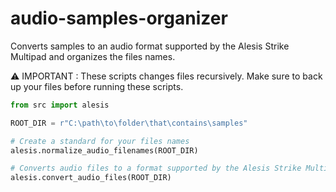 # audio-samples-organizer

Converts samples to an audio format supported by the Alesis Strike Multipad and organizes the files names.

⚠️ IMPORTANT : These scripts changes files recursively. Make sure to back up your files before running these scripts.

```python
from src import alesis

ROOT_DIR = r"C:\path\to\folder\that\contains\samples"

# Create a standard for your files names
alesis.normalize_audio_filenames(ROOT_DIR)

# Converts audio files to a format supported by the Alesis Strike Multipad
alesis.convert_audio_files(ROOT_DIR)
```